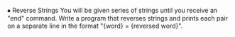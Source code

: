 ⦁	Reverse Strings
You will be given series of strings until you receive an "end" command. Write a program that reverses strings and prints each pair on a separate line in the format "{word} = {reversed word}".
